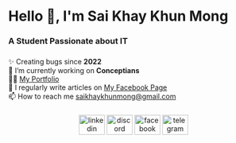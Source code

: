 <h1 align="left">Hello 👋, I'm Sai Khay Khun Mong</h1>

###

<h3 align="left">A Student Passionate about IT</h3>

###

<p align="left">✨ Creating bugs since <b>2022</b><br>
  🔭 I’m currently working on <b>Conceptians</b><br>
  👨‍💻 <a href="https://portfolio-khaykhun.vercel.app/">My Portfolio</a><br>
  📝 I regularly write articles on <a href="https://www.facebook.com/profile.php?id=100086391128252">My Facebook Page </a><br>
  📫 How to reach me <a href="saikhaykhunmong@gmail.com">saikhaykhunmong@gmail.com</a></p>

###

<div align="center">
  <a href="https://www.linkedin.com/public-profile/settings?trk=d_flagship3_profile_self_view_public_profile"><img src="https://raw.githubusercontent.com/maurodesouza/profile-readme-generator/master/src/assets/icons/social/linkedin/default.svg" width="52" height="40" alt="linkedin logo"  /></a>
  <a href="https://discordapp.com/users/khaykhun#8019"><img src="https://raw.githubusercontent.com/maurodesouza/profile-readme-generator/master/src/assets/icons/social/discord/default.svg" width="52" height="40" alt="discord logo"  /></a>
  <a href="https://www.facebook.com/profile.php?id=100072343315020"><img src="https://raw.githubusercontent.com/maurodesouza/profile-readme-generator/master/src/assets/icons/social/facebook/default.svg" width="52" height="40" alt="facebook logo"  /></a>
  <a href="https://t.me/khay_khun"><img src="https://raw.githubusercontent.com/maurodesouza/profile-readme-generator/master/src/assets/icons/social/telegram/default.svg" width="52" height="40" alt="telegram logo"  /></a>
</div>

###
